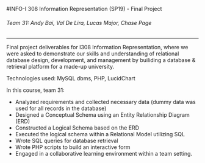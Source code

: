#INFO-I 308 Information Representation (SP19) - Final Project
###### Team 31: Andy Bai, Val De Lira, Lucas Major, Chase Page
---
Final project deliverables for I308 Information Representation, where we were asked to demonstrate our skills and understanding of relational database design, development, and management by builiding a database & retrieval platform for a made-up university.

Technologies used: MySQL dbms, PHP, LucidChart

In this course, team 31: 
- Analyzed requirements and collected necessary data (dummy data was used for all records in the database)
- Designed a Conceptual Schema using an Entity Relationship Diagram (ERD)
- Constructed a Logical Schema based on the ERD
- Executed the logical schema within a Relational Model utilizing SQL
- Wrote SQL queries for database retrieval
- Wrote PHP scripts to build an interactive form
- Engaged in a collaborative learning environment within a team setting.
